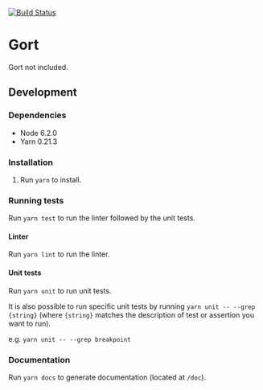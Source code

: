[![Build Status](https://travis-ci.org/yoyodesign/gort.svg?branch=develop)](https://travis-ci.org/yoyodesign/gort)

# Gort

Gort not included.

## Development

### Dependencies

* Node 6.2.0
* Yarn 0.21.3

### Installation

1. Run `yarn` to install.

### Running tests

Run `yarn test` to run the linter followed by the unit tests.

#### Linter

Run `yarn lint` to run the linter.

#### Unit tests

Run `yarn unit` to run unit tests.

It is also possible to run specific unit tests by running `yarn unit -- --grep {string}` (where `{string}` matches the description of test or assertion you want to run).

e.g. `yarn unit -- --grep breakpoint`

### Documentation

Run `yarn docs` to generate documentation (located at `/doc`).
